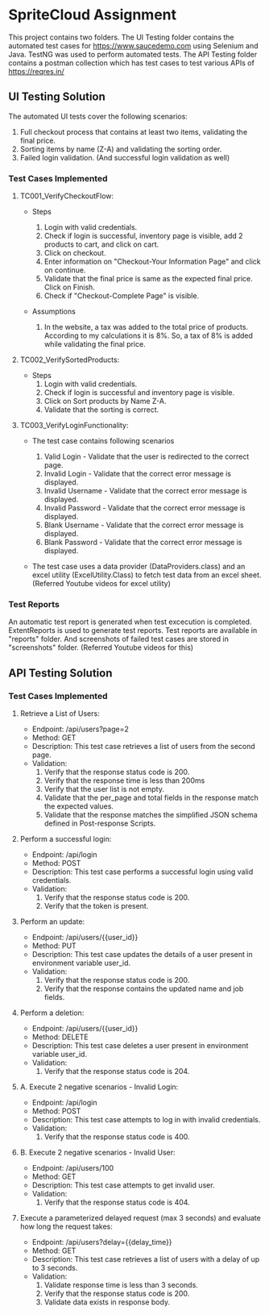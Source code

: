 # SpriteCloud Assignment

This project contains two folders. The UI Testing folder contains the automated test cases for https://www.saucedemo.com using Selenium and Java. TestNG was used to perform automated tests. The API Testing folder contains a postman collection which has test cases to test various APIs of https://reqres.in/

## UI Testing Solution

The automated UI tests cover the following scenarios:
 1. Full checkout process that contains at least two items, validating the final price.
 2. Sorting items by name (Z-A) and validating the sorting order.
 3. Failed login validation. (And successful login validation as well)

### Test Cases Implemented

1. TC001_VerifyCheckoutFlow:

   - Steps
       1. Login with valid credentials.
       2. Check if login is successful, inventory page is visible, add 2 products to cart, and click on cart.
       3. Click on checkout.
       4. Enter information on "Checkout-Your Information Page" and click on continue.
       5. Validate that the final price is same as the expected final price. Click on Finish.
       6. Check if "Checkout-Complete Page" is visible.

 
   - Assumptions
       1. In the website, a tax was added to the total price of products. According to my calculations it is 8%. So, a tax of 8% is added while validating the final price.


2. TC002_VerifySortedProducts:
   
   - Steps
       1. Login with valid credentials.
       2. Check if login is successful and inventory page is visible.
       3. Click on Sort products by Name Z-A.
       4. Validate that the sorting is correct.


 3. TC003_VerifyLoginFunctionality:

    - The test case contains following scenarios
         1. Valid Login - Validate that the user is redirected to the correct page.
         2. Invalid Login - Validate that the correct error message is displayed.
         3. Invalid Username - Validate that the correct error message is displayed.
         4. Invalid Password - Validate that the correct error message is displayed.
         5. Blank Username - Validate that the correct error message is displayed.
         6. Blank Password - Validate that the correct error message is displayed.
     
    - The test case uses a data provider (DataProviders.class) and an excel utility (ExcelUtility.Class) to fetch test data from an excel sheet. (Referred Youtube videos for excel utility)
   
### Test Reports

An automatic test report is generated when test excecution is completed. ExtentReports is used to generate test reports. Test reports are available in "reports" folder. And screenshots of failed test cases are stored in "screenshots" folder. (Referred Youtube videos for this)


## API Testing Solution

### Test Cases Implemented

1. Retrieve a List of Users:

   - Endpoint: /api/users?page=2
   - Method: GET
   - Description: This test case retrieves a list of users from the second page.
   - Validation:
     1. Verify that the response status code is 200.
     2. Verify that the response time is less than 200ms
     3. Verify that the user list is not empty.
     4. Validate that the per_page and total fields in the response match the expected values.
     5. Validate that the response matches the simplified JSON schema defined in Post-response Scripts.

2. Perform a successful login:

   - Endpoint: /api/login
   - Method: POST
   - Description: This test case performs a successful login using valid credentials.
   - Validation:
     1. Verify that the response status code is 200.
     2. Verify that the token is present.

3. Perform an update:

   - Endpoint: /api/users/{{user_id}}
   - Method: PUT
   - Description: This test case updates the details of a user present in environment variable user_id.
   - Validation:
     1. Verify that the response status code is 200.
     2. Verify that the response contains the updated name and job fields.

4. Perform a deletion:

   - Endpoint: /api/users/{{user_id}}
   - Method: DELETE
   - Description: This test case deletes a user present in environment variable user_id.
   - Validation:
     1. Verify that the response status code is 204.

5. A. Execute 2 negative scenarios - Invalid Login:

   - Endpoint: /api/login
   - Method: POST
   - Description: This test case attempts to log in with invalid credentials.
   - Validation:
     1. Verify that the response status code is 400.

5. B. Execute 2 negative scenarios - Invalid User:

   - Endpoint: /api/users/100
   - Method: GET
   - Description: This test case attempts to get invalid user.
   - Validation:
     1. Verify that the response status code is 404.

6. Execute a parameterized delayed request (max 3 seconds) and evaluate how long the request takes:

   - Endpoint: /api/users?delay={{delay_time}}
   - Method: GET
   - Description: This test case retrieves a list of users with a delay of up to 3 seconds.
   - Validation:
     1. Validate response time is less than 3 seconds.
     2. Verify that the response status code is 200.
     3. Validate data exists in response body.
